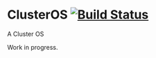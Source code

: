 # ClusterOS [![Build Status](https://travis-ci.org/jadr2ddude/ClusterOS.svg?branch=master)](https://travis-ci.org/jadr2ddude/ClusterOS)
A Cluster OS

Work in progress.
